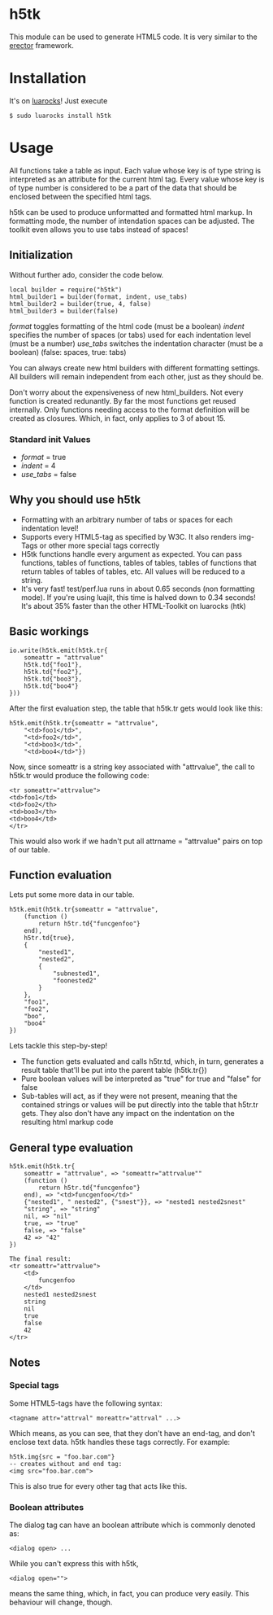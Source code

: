 # h5tk

This module can be used to generate HTML5 code.
It is very similar to the [erector](http://erector.rubyforge.org/) framework.

# Installation
It's on [luarocks](https://luarocks.org/modules/forflo/h5tk)!
Just execute

    $ sudo luarocks install h5tk

# Usage
All functions take a table as input. Each value whose
key is of type string is interpreted as an attribute for
the current html tag. Every value whose key is of type number
is considered to be a part of the data 
that should be enclosed between the specified html tags.

h5tk can be used to produce unformatted and formatted html markup.
In formatting mode, the number of intendation spaces can be adjusted.
The toolkit even allows you to use tabs instead of spaces!

## Initialization
Without further ado, consider the code below.

	local builder = require("h5tk")
	html_builder1 = builder(format, indent, use_tabs)
	html_builder2 = builder(true, 4, false)
	html_builder3 = builder(false)

*format* toggles formatting of the html code (must be a boolean)
*indent* specifies the number of spaces (or tabs) used for each
    indentation level (must be a number)
*use_tabs* switches the indentation character (must be a boolean)
(false: spaces, true: tabs)

You can always create new html builders with different
formatting settings. All builders will remain independent
from each other, just as they should be.

Don't worry about the expensiveness of new html_builders. Not
every function is created redunantly. By far the most functions
get reused internally. Only functions needing access to the
format definition will be created as closures. Which, in fact,
only applies to 3 of about 15.
	
### Standard init Values

* *format* = true
* *indent* = 4
* *use_tabs* = false

## Why you should use h5tk
* Formatting with an arbitrary number of tabs or spaces for each indentation level!
* Supports every HTML5-tag as specified by W3C. It also renders img-Tags or other more special tags correctly
* H5tk functions handle every argument as expected. You can
  pass functions, tables of functions, tables of tables, tables of
  functions that return tables of tables of tables, etc. All values
  will be reduced to a string.
* It's very fast! test/perf.lua runs in about 0.65 seconds (non formatting mode). 
  If you're using luajit, this time is halved down to 0.34 seconds!
  It's about 35% faster than the other HTML-Toolkit on luarocks (htk)

## Basic workings

	io.write(h5tk.emit(h5tk.tr{
		someattr = "attrvalue"
		h5tk.td{"foo1"},
		h5tk.td{"foo2"},
		h5tk.td{"boo3"},
		h5tk.td{"boo4"}
	}))
	
After the first evaluation step, the table that h5tk.tr gets would
look like this:

	h5tk.emit(h5tk.tr{someattr = "attrvalue", 
		"<td>foo1</td>", 
		"<td>foo2</td>", 
		"<td>boo3</td>", 
		"<td>boo4</td>"})
		
Now, since someattr is a string key associated with "attrvalue", 
the call to h5tk.tr would produce the following code:

	<tr someattr="attrvalue">
	<td>foo1</td>
	<td>foo2</th>
	<td>boo3</th>
	<td>boo4</td>
	</tr>
	
This would also work if we hadn't put all attrname = "attrvalue" 
pairs on top of our table.
		
## Function evaluation
Lets put some more data in our table.

	h5tk.emit(h5tk.tr{someattr = "attrvalue",
		(function () 
			return h5tr.td{"funcgenfoo"} 
		end),
		h5tr.td{true},
		{
			"nested1", 
			"nested2", 
			{
				"subnested1", 
				"foonested2"
			}
		},
		"foo1", 
		"foo2", 
		"boo",  
		"boo4"
	})
	
Lets tackle this step-by-step!
* The function gets evaluated and calls h5tr.td, which, in turn, 
  generates a result table that'll be put into the parent table (h5tk.tr{})
* Pure boolean values will be interpreted as "true" for true and "false" for false
* Sub-tables will act, as if they were not present, meaning that the contained strings or values
  will be put directly into the table that h5tr.tr gets. They also don't have any impact on the
  indentation on the resulting html markup code

## General type evaluation

	h5tk.emit(h5tk.tr{
		someattr = "attrvalue", => "someattr="attrvalue""
		(function () 
			return h5tr.td{"funcgenfoo"} 
		end), => "<td>funcgenfoo</td>"
		{"nested1", " nested2", {"snest"}}, => "nested1 nested2snest"
		"string", => "string"
		nil, => "nil"
		true, => "true"
		false, => "false"
		42 => "42"
	})
	
	The final result:
	<tr someattr="attrvalue">
		<td>
			funcgenfoo
		</td>
		nested1 nested2snest
		string
		nil
		true
		false
		42
	</tr>

## Notes
### Special tags
Some HTML5-tags have the following syntax:

	<tagname attr="attrval" moreattr="attrval" ...>

Which means, as you can see, that they don't have an end-tag, 
and don't enclose text data. h5tk handles these tags correctly.
For example:

	h5tk.img{src = "foo.bar.com"}
	-- creates without and end tag:
	<img src="foo.bar.com">
	
This is also true for every other tag that acts like this.

### Boolean attributes
The dialog tag can have an boolean attribute which is
commonly denoted as:

	<dialog open> ...

While you can't express this with h5tk,

	<dialog open="">

means the same thing, which, in fact, you can produce very
easily. This behaviour will change, though.
